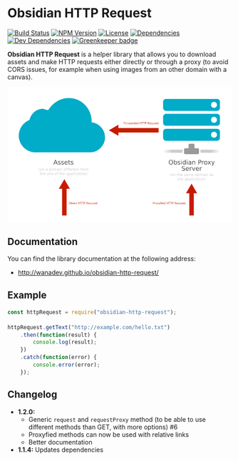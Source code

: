 # Obsidian HTTP Request

[![Build Status](https://travis-ci.org/wanadev/obsidian-http-request.svg?branch=master)](https://travis-ci.org/wanadev/obsidian-http-request)
[![NPM Version](http://img.shields.io/npm/v/obsidian-http-request.svg?style=flat)](https://www.npmjs.com/package/obsidian-http-request)
[![License](http://img.shields.io/npm/l/obsidian-http-request.svg?style=flat)](https://github.com/wanadev/obsidian-http-request/blob/master/LICENSE)
[![Dependencies](https://img.shields.io/david/wanadev/obsidian-http-request.svg?maxAge=2592000)]()
[![Dev Dependencies](https://img.shields.io/david/dev/wanadev/obsidian-http-request.svg?maxAge=2592000)]()
[![Greenkeeper badge](https://badges.greenkeeper.io/wanadev/obsidian-http-request.svg)](https://greenkeeper.io/)


**Obsidian HTTP Request** is a helper library that allows you to download
assets and make HTTP requests either directly or through a proxy (to avoid CORS
issues, for example when using images from an other domain with a canvas).

![Obsidian HTTP Request Schemas](./doc/images/obsidian-http-request-schema.png)


## Documentation

You can find the library documentation at the following address:

* http://wanadev.github.io/obsidian-http-request/


## Example

```javascript
const httpRequest = require("obsidian-http-request");

httpRequest.getText("http://example.com/hello.txt")
    .then(function(result) {
        console.log(result);
    })
    .catch(function(error) {
        console.error(error);
    });
```


## Changelog

* **1.2.0:**
    * Generic `request` and `requestProxy` method (to be able to use different
      methods than GET, with more options) #6
    * Proxyfied methods can now be used with relative links
    * Better documentation
* **1.1.4:** Updates dependencies
